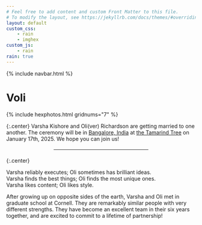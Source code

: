 ```yaml
---
# Feel free to add content and custom Front Matter to this file.
# To modify the layout, see https://jekyllrb.com/docs/themes/#overriding-theme-defaults
layout: default
custom_css:
    - rain
    - imghex
custom_js:
    - rain
rain: true
---
```



{% include navbar.html %}


<div class="center">
<h1 class="main-title"><span class="varsha">V</span><span class="oli">oli</span></h1>
</div>


<!-- 
Varsha Kishore
and 
Oli(ver) Richardson
are getting married to one another.
The ceremony will be 
in 
[Bangalore, India](https://maps.app.goo.gl/XyncfmUAKSynTgSL7)
at 
[the Tamarind Tree](https://www.thetamarindtree.in/)
on January 16th, 2024.
We hope you can join us!
-->




<!-- <div class="gallery-spacer"></div> -->
<div class="fullpagewidth">
<div class="" style="--hex-spacing:5px; --imgwidth:200px; --imgheight:230px;">
{% include hexphotos.html gridnums="7" %} <!--6,3-->
</div>
</div>
<!-- <div class="small-spacer"></div> -->



<!-- Varsha and Oli met at Cornell... -->
{:.center}
Varsha Kishore
and 
Oli(ver) Richardson
are getting married to one another.
The ceremony will be 
in 
[Bangalore, India](https://maps.app.goo.gl/DRykhnkgKmyNoWvF8)
at 
[the Tamarind Tree](https://www.thetamarindtree.in/)
on January 17th, 2025.
We hope you can join us!

<hr style="max-width:50%;margin: 20px auto;">

{:.center}
<!-- <span class="varsha">Varsha exploits</span>; 
    <span class="oli">Oli explores</span>   -->
<span class="varsha">Varsha reliably executes</span>;
    <span class="oli">Oli sometimes has brilliant ideas</span>.  
<span class="varsha">Varsha finds the best things</span>; 
    <span class="oli">Oli finds the most unique ones</span>.  
<span class="varsha">Varsha likes content</span>; 
    <span class="oli">Oli likes style</span>.

After growing up on opposite sides of the earth, 
    Varsha and Oli met in graduate school at Cornell. 
They are remarkably similar people with very different strengths.
They have become an excellent team
    in their six years together,
    and are excited to commit to a lifetime of partnership! 


<!-- 
<div class="center">
<div class="nav-item rsvp">
    <a href="https://forms.gle/1KobqjmUYpwjUKuJ7"> RSVP </a>
</div>
</div> -->

